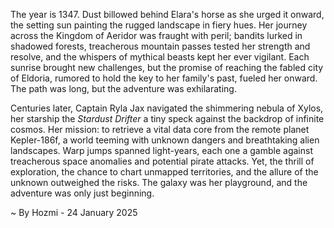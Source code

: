 
The year is 1347.  Dust billowed behind Elara's horse as she urged it onward, the setting sun painting the rugged landscape in fiery hues.  Her journey across the Kingdom of Aeridor was fraught with peril; bandits lurked in shadowed forests, treacherous mountain passes tested her strength and resolve, and the whispers of mythical beasts kept her ever vigilant. Each sunrise brought new challenges, but the promise of reaching the fabled city of Eldoria, rumored to hold the key to her family's past, fueled her onward.  The path was long, but the adventure was exhilarating.

Centuries later, Captain Ryla Jax navigated the shimmering nebula of Xylos, her starship the *Stardust Drifter* a tiny speck against the backdrop of infinite cosmos.  Her mission: to retrieve a vital data core from the remote planet Kepler-186f, a world teeming with unknown dangers and breathtaking alien landscapes.  Warp jumps spanned light-years, each one a gamble against treacherous space anomalies and potential pirate attacks. Yet, the thrill of exploration, the chance to chart unmapped territories, and the allure of the unknown outweighed the risks.  The galaxy was her playground, and the adventure was only just beginning.

~ By Hozmi - 24 January 2025
